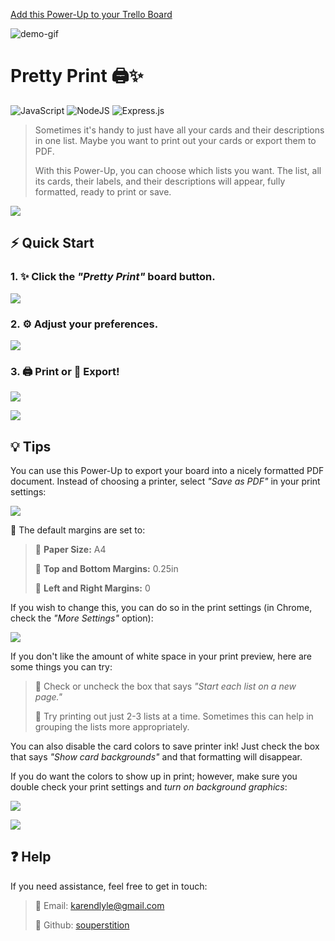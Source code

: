[Add this Power-Up to your Trello Board](https://trello.com/power-ups/62d427754a68445de8eb67c8)

![demo-gif](https://github.com/souperstition/pretty-print/blob/main/public/demo/demo.gif?raw=true)

# Pretty Print 🖨️✨ 
![JavaScript](https://img.shields.io/badge/javascript-%23323330.svg?style=for-the-badge&logo=javascript&logoColor=%23F7DF1E) ![NodeJS](https://img.shields.io/badge/node.js-6DA55F?style=for-the-badge&logo=node.js&logoColor=white) ![Express.js](https://img.shields.io/badge/express.js-%23404d59.svg?style=for-the-badge&logo=express&logoColor=%2361DAFB)

> Sometimes it's handy to just have all your cards and their descriptions in one list. Maybe you want to print out your cards or export them to PDF.
> 
> With this Power-Up, you can choose which lists you want. The list, all its cards, their labels, and their descriptions will appear, fully formatted, ready to print or save.

![](https://github.com/souperstition/pretty-print/blob/main/public/demo/hr.png?raw=true)

## ⚡️ Quick Start

### 1. ✨ Click the *"Pretty Print"* board button.

![](https://github.com/souperstition/pretty-print/blob/main/public/demo/step1.gif?raw=true)

### 2. ⚙️ Adjust your preferences.

![](https://github.com/souperstition/pretty-print/blob/main/public/demo/step2.gif?raw=true)

### 3. 🖨️ Print or 📝 Export!

![](https://github.com/souperstition/pretty-print/blob/main/public/demo/step3.gif?raw=true)

![](https://github.com/souperstition/pretty-print/blob/main/public/demo/hr.png?raw=true)

## 💡 Tips

 You can use this Power-Up to export your board into a nicely formatted PDF document. Instead of choosing a printer, select *"Save as PDF"* in your print settings:

![](https://github.com/souperstition/pretty-print/blob/main/public/demo/tip1.png?raw=true)

📄 The default margins are set to: 

>💠 **Paper Size:** A4
>
>💠 **Top and Bottom Margins:** 0.25in
>
>💠 **Left and Right Margins:** 0

If you wish to change this, you can do so in the print settings (in Chrome, check the *"More Settings"* option):

![](https://github.com/souperstition/pretty-print/blob/main/public/demo/tip2.png?raw=true)

If you don't like the amount of white space in your print preview, here are some things you can try:
    
>💠 Check or uncheck the box that says *"Start each list on a new page."*
>
>💠 Try printing out just 2-3 lists at a time. Sometimes this can help in grouping the lists more appropriately.

You can also disable the card colors to save printer ink! Just check the box that says *"Show card backgrounds"* and that formatting will disappear.

If you do want the colors to show up in print; however, make sure you double check your print settings and *turn on background graphics*:

![](https://github.com/souperstition/pretty-print/blob/main/public/demo/tip4.png?raw=true)

![](https://github.com/souperstition/pretty-print/blob/main/public/demo/hr.png?raw=true)

## ❓ Help

If you need assistance, feel free to get in touch:

>💠 Email: [karendlyle@gmail.com](mailto:karendlyle@gmail.com)
>
>💠 Github: [souperstition](https://github.com/souperstition)
